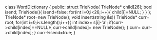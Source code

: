 class WordDictionary {
public:
struct TrieNode{
TrieNode* child[26];
bool isend;
TrieNode(){
isend=false;
for(int i=0;i<26;i++){
child[i]=NULL;
}
}
};
TrieNode* root=new TrieNode();
void insert(string &s){
TrieNode* curr= root;
for(int i=0;i<s.length();i++){
int index= s[i]-'a';
if(curr->child[index]==NULL){
curr->child[index]= new TrieNode();
}
curr= curr->child[index];
}
curr->isend=true;
}